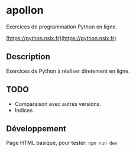 # apollon

Exercices de programmation Python en ligne.

[https://python.nsix.fr](https://python.nsix.fr)

## Description

Exercices de Python à réaliser diretement en ligne.

## TODO

 * Comparaison avec autres versions.
 * Indices

## Développement

Page HTML basique, pour tester: `npm run dev`
